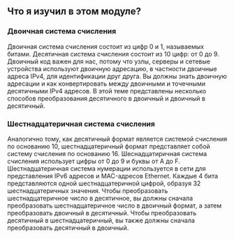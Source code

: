 <!-- verified: agorbachev 03.05.2022 -->

<!-- 5.3.1 -->
##  Что я изучил в этом модуле?

### Двоичная система счисления

Двоичная система счисления состоит из цифр 0 и 1, называемых битами. Десятичная система счисления состоит из 10 цифр: от 0 до 9. Двоичный код важен для нас, потому что узлы, серверы и сетевые устройства используют двоичную адресацию, в частности двоичные адреса IPv4, для идентификации друг друга. Вы должны знать двоичную адресации и как конвертировать между двоичными и точечными десятичными IPv4 адресов. В этой теме представлены несколько способов преобразования десятичного в двоичный и двоичный в десятичный.

### Шестнадцатеричная система счисления

Аналогично тому, как десятичный формат является системой счисления по основанию 10, шестнадцатеричный формат представляет собой систему счисления по основанию 16. Шеснадцатиричная система счисления использует цифры от 0 до 9 и буквы от A до F. Шестнадцатеричная система нумерации используется в сети для представления IPv6 адресов и MAC-адресов Ethernet. Каждые 4 бита представляются одной шестнадцатеричной цифрой, образуя 32 шестнадцатеричных значения. Чтобы преобразовать шестнадцатеричное число в десятичное, вы должны сначала преобразовать шестнадцатеричное число в двоичный формат, а затем преобразовать двоичный в десятичный. Чтобы преобразовать десятичный в шестнадцатеричный, вы также должны сначала преобразовать десятичный в двоичный.

<!-- 5.3.2 -->
<!-- quiz -->

